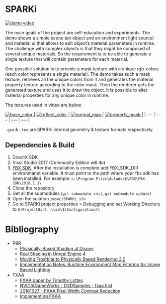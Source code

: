 # SPARKi
[![demo video](https://user-images.githubusercontent.com/10673999/30955755-69b6c7f2-a43d-11e7-86bd-150a9512f3ee.png)](https://youtu.be/q0ZhWul9hFs)

The main goals of the project are self-education and experiments. The demo shows a simple scene (an object and an environment light source) and material ui that allows to edit object’s material parameters in runtime. The challenge with complex objects is that they might be composed of several unique materials. So the requirement is to be able to generate a single texture that will contain parameters for each material. 

One possible solution is to provide a mask texture with ```N``` unique rgb-colors (each color represents a single material). The demo takes such a mask texture, retrieves all the unique colors from it and generates the material property texture according to the color mask. Then the renderer gets the generated texture and uses it to draw the object. It is possible to alter material properties for any unique color in runtime. 

The textures used in video are below.


[![base_color](https://user-images.githubusercontent.com/10673999/30958084-bcc119f0-a444-11e7-9104-42ee6a52cca3.png) ](https://raw.githubusercontent.com/ref2401/SPARKi/master/data/material_base_color.png)|
[![reflect_color](https://user-images.githubusercontent.com/10673999/30958099-cbf2d10c-a444-11e7-887f-c597ee021eb3.png) ](https://raw.githubusercontent.com/ref2401/SPARKi/master/data/material_reflect_color.png)|
[![normal_map](https://user-images.githubusercontent.com/10673999/30958088-bdf336b4-a444-11e7-9ec1-8fdf109542ff.png) ](https://raw.githubusercontent.com/ref2401/SPARKi/master/data/material_normal_map.png)|
[![property_mask](https://user-images.githubusercontent.com/10673999/30958134-e28dca66-a444-11e7-84e6-686e96a7ea7b.png) ](https://raw.githubusercontent.com/ref2401/SPARKi/master/data/material_property_mask.png)|
| --- | --- | --- | --- |

```.geo``` & ```.tex``` are SPARKi internal geometry & texture formats respectively.

## Dependencies & Build
1) DirectX SDK
2) Visul Studio 2017 (Community Edition will do)
3) [FBX SDK](https://www.autodesk.com/products/fbx/overview). After the installation is complete add FBX_SDK_DIR environmanet variable. It must point to the path where your fbx sdk has been installed. For example: ```c:\Program Files\Autodesk\FBX\FBX SDK\2018.1.1\```
4) Clone the repository
5) Get all the submodules (```git submodule init```, ```git submodule update```)
6) Open the solution ```/msvc/SPARKi.sln```
7) Go to SPARKi project properties > Debugging and set Working Directory to ```$(ProjectDir)..\bin\$(Configuration)\```

# Bibliography
- PBR
	- [Physically-Based Shading at Disney](https://disney-animation.s3.amazonaws.com/library/s2012_pbs_disney_brdf_notes_v2.pdf)
	- [Real Shading in Unreal Engine 4](http://blog.selfshadow.com/publications/s2013-shading-course/karis/s2013_pbs_epic_notes_v2.pdf)
	- [Moving Frostbite to Physically Based Rendering 3.0](https://seblagarde.files.wordpress.com/2015/07/course_notes_moving_frostbite_to_pbr_v32.pdf)
	- [Implementation Notes: Runtime Environment Map Filtering for Image Based Lighting](https://placeholderart.wordpress.com/2015/07/28/implementation-notes-runtime-environment-map-filtering-for-image-based-lighting/)
- FXAA
	- [FXAA paper by Timothy Lottes](https://developer.download.nvidia.com/assets/gamedev/files/sdk/11/FXAA_WhitePaper.pdf)
	- [NVIDIAGameWorks - D3DSamples - fxaa.hlsl](https://github.com/NVIDIAGameWorks/D3DSamples/blob/master/samples/FXAA/media/FXAA.hlsl)
	- [20161027 - FXAA Pixel Width Contrast Reduction](https://timothylottes.github.io/20161027.html)
	- [Implementing FXAA](http://blog.simonrodriguez.fr/articles/30-07-2016_implementing_fxaa.html)
